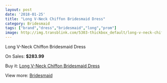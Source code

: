 ```yaml
---
layout: post
date: '2018-01-25'
title: "Long V-Neck Chiffon Bridesmaid Dress"
category: Bridesmaid
tags: ["brand","dress","bridesmaid","long","prom"]
image: http://img.transblink.com/5303-thickbox_default/long-v-neck-chiffon-bridesmaid-dress.jpg
---
```

Long V-Neck Chiffon Bridesmaid Dress

On Sales: **$283.99**
<a href="https://www.transblink.com/en/bridesmaid/1691-long-v-neck-chiffon-bridesmaid-dress.html"><amp-img layout="responsive" width="600" height="600" src="//img.transblink.com/5303-thickbox_default/long-v-neck-chiffon-bridesmaid-dress.jpg" alt="Long V-Neck Chiffon Bridesmaid Dress 0" /></a>
<a href="https://www.transblink.com/en/bridesmaid/1691-long-v-neck-chiffon-bridesmaid-dress.html"><amp-img layout="responsive" width="600" height="600" src="//img.transblink.com/5304-thickbox_default/long-v-neck-chiffon-bridesmaid-dress.jpg" alt="Long V-Neck Chiffon Bridesmaid Dress 1" /></a>

Buy it: [Long V-Neck Chiffon Bridesmaid Dress](https://www.transblink.com/en/bridesmaid/1691-long-v-neck-chiffon-bridesmaid-dress.html "Long V-Neck Chiffon Bridesmaid Dress")

View more: [Bridesmaid](https://www.transblink.com/en/4-bridesmaid "Bridesmaid")